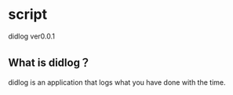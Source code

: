 # script

didlog ver0.0.1

## What is didlog？

didlog is an application that logs what you have done with the time.

